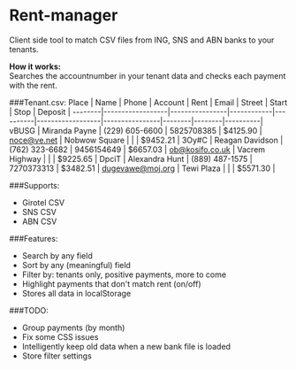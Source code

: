 Rent-manager
============
Client side tool to match CSV files from ING, SNS and ABN banks to your tenants.  

**How it works:**  
Searches the accountnumber in your tenant data and checks each payment with the rent.

###Tenant.csv:
 Place  |       Name       |     Phone      |  Account   |   Rent   |      Email       |     Street     |  Start |  Stop  | Deposit  |
--------|------------------|----------------|------------|----------|------------------|----------------|--------|--------|----------|
 vBUSG  | Miranda Payne    | (229) 605-6600 | 5825708385 | $4125.90 | noce@ve.net      | Nobwow Square  |        |        | $9452.21 |
 3Oy#C  | Reagan Davidson  | (762) 323-6682 | 9456154649 | $6657.03 | ob@kosifo.co.uk  | Vacrem Highway |        |        | $9225.65 |
 DpciT  | Alexandra Hunt   | (889) 487-1575 | 7270373313 | $3482.51 | dugevawe@moj.org | Tewi Plaza     |        |        | $5571.30 |
 
###Supports:
* Girotel CSV
* SNS CSV
* ABN CSV

###Features:
* Search by any field
* Sort by any (meaningful) field
* Filter by: tenants only, positive payments, more to come
* Highlight payments that don't match rent (on/off)
* Stores all data in localStorage

###TODO:
* Group payments (by month)
* Fix some CSS issues
* Intelligently keep old data when a new bank file is loaded
* Store filter settings